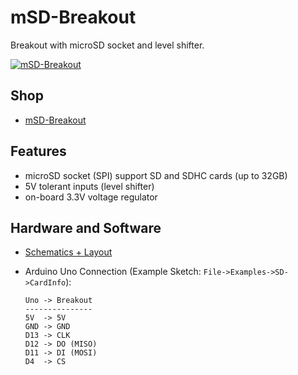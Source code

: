 # mSD-Breakout
Breakout with microSD socket and level shifter.

[![mSD-Breakout](https://raw.github.com/watterott/mSD-Breakout/master/pcb/mSD-Breakout_v10.jpg)](http://www.watterott.com/en/mSD-Breakout)


## Shop
* [mSD-Breakout](http://www.watterott.com/en/mSD-Breakout)


## Features
* microSD socket (SPI) support SD and SDHC cards (up to 32GB)
* 5V tolerant inputs (level shifter)
* on-board 3.3V voltage regulator


## Hardware and Software
* [Schematics + Layout](https://github.com/watterott/mSD-Breakout/tree/master/pcb)

* Arduino Uno Connection (Example Sketch: ```File->Examples->SD->CardInfo```):
    ```
    Uno -> Breakout
    ---------------
    5V  -> 5V
    GND -> GND
    D13 -> CLK
    D12 -> DO (MISO)
    D11 -> DI (MOSI)
    D4  -> CS
    ```
